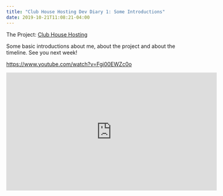 ```yaml
---
title: "Club House Hosting Dev Diary 1: Some Introductions"
date: 2019-10-21T11:08:21-04:00
---
```


The Project: [Club House Hosting](http://blog.clubhouse.host/)

Some basic introductions about me, about the project and about the timeline. See you next week!

<https://www.youtube.com/watch?v=Fgi00EWZc0o>

<iframe width="560" height="315" src="https://www.youtube.com/embed/Fgi00EWZc0o" frameborder="0" allow="accelerometer; autoplay; encrypted-media; gyroscope; picture-in-picture" allowfullscreen></iframe>